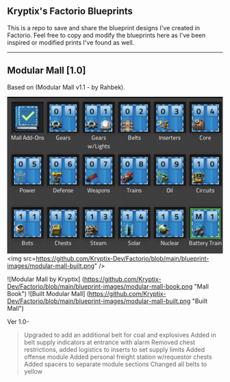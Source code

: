 ## Kryptix's Factorio Blueprints

This is a repo to save and share the blueprint designs I've created in Factorio.  Feel free to copy and modify the blueprints here as I've been inspired or modified prints I've found as well.  

--------------------

## Modular Mall [1.0]
Based on (Modular Mall v1.1 - by Rahbek).  

<img src="https://github.com/Kryptix-Dev/Factorio/blob/main/blueprint-images/modular-mall-book.png" /><br />
<img src=https://github.com/Kryptix-Dev/Factorio/blob/main/blueprint-images/modular-mall-built.png" /><br />
                                                                                                   
![Modular Mall by Kryptix] (https://github.com/Kryptix-Dev/Factorio/blob/main/blueprint-images/modular-mall-book.png "Mall Book")
![Built Modular Mall] (https://github.com/Kryptix-Dev/Factorio/blob/main/blueprint-images/modular-mall-built.png "Built Mall")

Ver 1.0-
 > Upgraded to add an additional belt for coal and explosives
 > Added in belt supply indicators at entrance with alarm
 > Removed chest restrictions, added logistics to inserts to set supply limits
 > Added offense module
 > Added personal freight station w/requestor chests
 > Added spacers to separate module sections
 > Changed all belts to yellow
